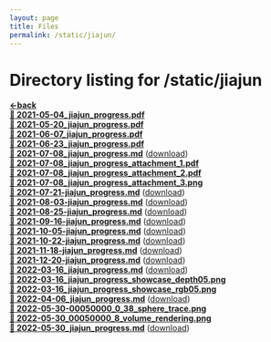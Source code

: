 ```yaml
---
layout: page
title: Files
permalink: /static/jiajun/
---
```


# Directory listing for /static/jiajun
[**<-back**](/static)  
[**:page_facing_up: 2021-05-04_jiajun_progress.pdf**](2021-05-04_jiajun_progress.pdf)  
[**:page_facing_up: 2021-05-20_jiajun_progress.pdf**](2021-05-20_jiajun_progress.pdf)  
[**:page_facing_up: 2021-06-07_jiajun_progress.pdf**](2021-06-07_jiajun_progress.pdf)  
[**:page_facing_up: 2021-06-23_jiajun_progress.pdf**](2021-06-23_jiajun_progress.pdf)  
[**:page_facing_up: 2021-07-08_jiajun_progress.md**](2021-07-08_jiajun_progress) ([download](2021-07-08_jiajun_progress.md))  
[**:page_facing_up: 2021-07-08_jiajun_progress_attachment_1.pdf**](2021-07-08_jiajun_progress_attachment_1.pdf)  
[**:page_facing_up: 2021-07-08_jiajun_progress_attachment_2.pdf**](2021-07-08_jiajun_progress_attachment_2.pdf)  
[**:page_facing_up: 2021-07-08_jiajun_progress_attachment_3.png**](2021-07-08_jiajun_progress_attachment_3.png)  
[**:page_facing_up: 2021-07-21-jiajun_progress.md**](2021-07-21-jiajun_progress) ([download](2021-07-21-jiajun_progress.md))  
[**:page_facing_up: 2021-08-03-jiajun_progress.md**](2021-08-03-jiajun_progress) ([download](2021-08-03-jiajun_progress.md))  
[**:page_facing_up: 2021-08-25-jiajun_progress.md**](2021-08-25-jiajun_progress) ([download](2021-08-25-jiajun_progress.md))  
[**:page_facing_up: 2021-09-16-jiajun_progress.md**](2021-09-16-jiajun_progress) ([download](2021-09-16-jiajun_progress.md))  
[**:page_facing_up: 2021-10-05-jiajun_progress.md**](2021-10-05-jiajun_progress) ([download](2021-10-05-jiajun_progress.md))  
[**:page_facing_up: 2021-10-22-jiajun_progress.md**](2021-10-22-jiajun_progress) ([download](2021-10-22-jiajun_progress.md))  
[**:page_facing_up: 2021-11-18-jiajun_progress.md**](2021-11-18-jiajun_progress) ([download](2021-11-18-jiajun_progress.md))  
[**:page_facing_up: 2021-12-20-jiajun_progress.md**](2021-12-20-jiajun_progress) ([download](2021-12-20-jiajun_progress.md))  
[**:page_facing_up: 2022-03-16_jiajun_progress.md**](2022-03-16_jiajun_progress) ([download](2022-03-16_jiajun_progress.md))  
[**:page_facing_up: 2022-03-16_jiajun_progress_showcase_depth05.png**](2022-03-16_jiajun_progress_showcase_depth05.png)  
[**:page_facing_up: 2022-03-16_jiajun_progress_showcase_rgb05.png**](2022-03-16_jiajun_progress_showcase_rgb05.png)  
[**:page_facing_up: 2022-04-06_jiajun_progress.md**](2022-04-06_jiajun_progress) ([download](2022-04-06_jiajun_progress.md))  
[**:page_facing_up: 2022-05-30-00050000_0_38_sphere_trace.png**](2022-05-30-00050000_0_38_sphere_trace.png)  
[**:page_facing_up: 2022-05-30_00050000_8_volume_rendering.png**](2022-05-30_00050000_8_volume_rendering.png)  
[**:page_facing_up: 2022-05-30_jiajun_progress.md**](2022-05-30_jiajun_progress) ([download](2022-05-30_jiajun_progress.md))  
